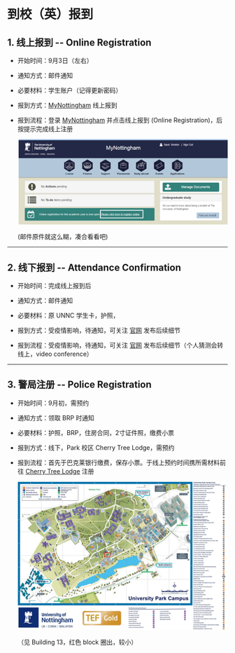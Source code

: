 <!-- 
Author:     Kejia Wu
Version:    1.0
Email:      kobenorriswu@gmail.com
-->

# 到校（英）报到

## 1. 线上报到 -- Online Registration

* 开始时间：9月3日（左右）

* 通知方式：邮件通知

* 必要材料：学生账户（记得更新密码）

* 报到方式：[MyNottingham](https://mynottingham.nottingham.ac.uk) 线上报到

* 报到流程：登录 [MyNottingham](https://mynottingham.nottingham.ac.uk) 并点击线上报到 (Online Registration)，后按提示完成线上注册

    ![avatar](./image/online-registration-process.png)

    (邮件原件就这么糊，凑合看看吧)

----

## 2. 线下报到 -- Attendance Confirmation

* 开始时间：完成线上报到后

* 通知方式：邮件通知

* 必要材料：原 UNNC 学生卡，护照，

* 报到方式：受疫情影响，待通知，可关注 [官网](https://www.nottingham.ac.uk/studentservices/servicedetails/registration/attendance-confirmation.aspx) 发布后续细节

* 报到流程：受疫情影响，待通知，可关注 [官网](https://www.nottingham.ac.uk/studentservices/servicedetails/registration/attendance-confirmation.aspx) 发布后续细节（个人猜测会转线上，video conference）

----

## 3. 警局注册 -- Police Registration

* 开始时间：9月初，需预约

* 通知方式：领取 BRP 时通知

* 必要材料：护照，BRP，住房合同，2寸证件照，缴费小票

* 报到方式：线下，Park 校区 Cherry Tree Lodge，需预约

* 报到流程：首先于巴克莱银行缴费，保存小票。于线上预约时间携所需材料前往 [Cherry Tree Lodge](https://www.nottingham.ac.uk/currentstudents/international-students/index.aspx) 注册


    ![avatar](./image/park-campus-map.jpg)

    （见 Building 13，红色 block 圈出，较小）